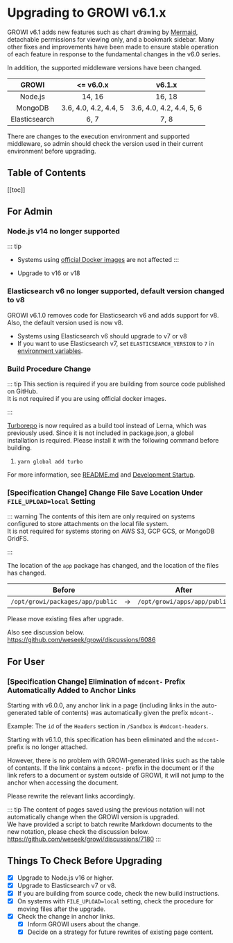 # Upgrading to GROWI v6.1.x

GROWI v6.1 adds new features such as chart drawing by [Mermaid](https://mermaid.js.org/), detachable permissions for viewing only, and a bookmark sidebar. Many other fixes and improvements have been made to ensure stable operation of each feature in response to the fundamental changes in the v6.0 series.

In addition, the supported middleware versions have been changed.

| GROWI | <= v6.0.x | v6.1.x |
| :---: | :---: | :---: |
| Node.js | 14, 16 | 16, 18 |
| MongoDB | 3.6, 4.0, 4.2, 4.4, 5 | 3.6, 4.0, 4.2, 4.4, 5, 6 |
| Elasticsearch | 6, 7 | 7, 8 |

There are changes to the execution environment and supported middleware, so admin should check the version used in their current environment before upgrading.

## Table of Contents

[[toc]]


## For Admin

### Node.js v14 no longer supported

::: tip

- Systems using [official Docker images](https://hub.docker.com/r/weseek/growi/) are not affected
:::

- Upgrade to v16 or v18


### Elasticsearch v6 no longer supported, default version changed to v8

GROWI v6.1.0 removes code for Elasticsearch v6 and adds support for v8. Also, the default version used is now v8.

- Systems using Elasticsearch v6 should upgrade to v7 or v8
- If you want to use Elasticsearch v7, set `ELASTICSEARCH_VERSION` to `7` in [environment variables](../admin-cookbook/env-vars.html).

### Build Procedure Change

::: tip
This section is required if you are building from source code published on GitHub.  
It is not required if you are using official docker images.

:::

[Turborepo](https://turbo.build/repo) is now required as a build tool instead of Lerna, which was previously used.
Since it is not included in package.json, a global installation is required.
Please install it with the following command before building.

1. `yarn global add turbo`

For more information, see [README.md](https://github.com/weseek/growi/blob/master/README.md) and [Development Startup](../../dev/startup-v5/start-development.html).


### [Specification Change] Change File Save Location Under `FILE_UPLOAD=local` Setting

::: warning
The contents of this item are only required on systems configured to store attachments on the local file system.  
It is not required for systems storing on AWS S3, GCP GCS, or MongoDB GridFS.

:::

The location of the `app` package has changed, and the location of the files has changed.

| Before | | After |
| :-: | :-: | :-: |
| `/opt/growi/packages/app/public` | -> | `/opt/growi/apps/app/public` |

Please move existing files after upgrade.

Also see discussion below.
<https://github.com/weseek/growi/discussions/6086>


## For User

### [Specification Change] Elimination of `mdcont-` Prefix Automatically Added to Anchor Links

Starting with v6.0.0, any anchor link in a page (including links in the auto-generated table of contents) was automatically given the prefix `mdcont-`.

Example:
The `id` of the `Headers` section in `/Sandbox` is `#mdcont-headers`.

Starting with v6.1.0, this specification has been eliminated and the `mdcont-` prefix is no longer attached.

However, there is no problem with GROWI-generated links such as the table of contents.
If the link contains a `mdcont-` prefix in the document or if the link refers to a document or system outside of GROWI, it will not jump to the anchor when accessing the document.

Please rewrite the relevant links accordingly.

::: tip
The content of pages saved using the previous notation will not automatically change when the GROWI version is upgraded.  
We have provided a script to batch rewrite Markdown documents to the new notation, please check the discussion below.
<https://github.com/weseek/growi/discussions/7180>
:::


## Things To Check Before Upgrading

- [x] Upgrade to Node.js v16 or higher.
- [x] Upgrade to Elasticsearch v7 or v8.
- [x] If you are building from source code, check the new build instructions.
- [x] On systems with `FILE_UPLOAD=local` setting, check the procedure for moving files after the upgrade.
- [x] Check the change in anchor links.
  - [x] Inform GROWI users about the change.
  - [x] Decide on a strategy for future rewrites of existing page content.
